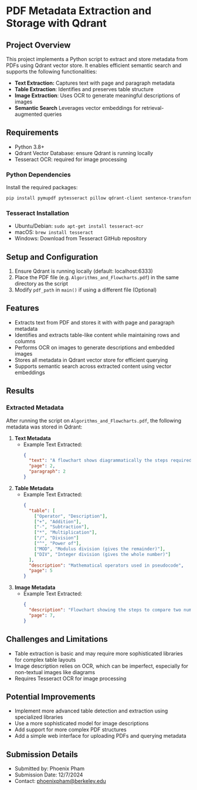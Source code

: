 # PDF Metadata Extraction and Storage with Qdrant

## Project Overview
This project implements a Python script to extract and store metadata from PDFs using Qdrant vector store. It enables efficient semantic search and supports the following functionalities:
- **Text Extraction:** Captures text with page and paragraph metadata
- **Table Extraction**: Identifies and preserves table structure
- **Image Extraction**: Uses OCR to generate meaningful descriptions of images
- **Semantic Search** Leverages vector embeddings for retrieval-augmented queries

## Requirements
- Python 3.8+
- Qdrant Vector Database: ensure Qdrant is running locally
- Tesseract OCR: required for image processing

### Python Dependencies
Install the required packages:
```bash
pip install pymupdf pytesseract pillow qdrant-client sentence-transformers numpy pdfplumber
```

### Tesseract Installation
- Ubuntu/Debian: `sudo apt-get install tesseract-ocr`
- macOS: `brew install tesseract`
- Windows: Download from Tesseract GitHub repository

## Setup and Configuration
1. Ensure Qdrant is running locally (default: localhost:6333)
2. Place the PDF file (e.g. `Algorithms_and_Flowcharts.pdf`) in the same directory as the script
3. Modify `pdf_path` in `main()` if using a different file (Optional)

## Features
- Extracts text from PDF and stores it with with page and paragraph metadata
- Identifies and extracts table-like content while maintaining rows and columns
- Performs OCR on images to generate descriptions and embedded images
- Stores all metadata in Qdrant vector store for efficient querying
- Supports semantic search across extracted content using vector embeddings

## Results
### Extracted Metadata
After running the script on `Algorithms_and_Flowcharts.pdf`, the following metadata was stored in Qdrant:
1. **Text Metadata**
   - Example Text Extracted:
     ```json
     {
       "text": "A flowchart shows diagrammatically the steps required to complete a task and the order that they are to be performed.",
       "page": 2,
       "paragraph": 2
     }
     ```
2. **Table Metadata**
   - Example Text Extracted:
     ```json
     {
       "table": [
         ["Operator", "Description"],
         ["+", "Addition"],
         ["-", "Subtraction"],
         ["*", "Multiplication"],
         ["/", "Division"]
         ["^", "Power of"],
         ["MOD", "Modulus division (gives the remainder)"],
         ["DIV", "Integer division (gives the whole number)"]
       ],
       "description": "Mathematical operators used in pseudocode",
       "page": 5
     }
     ```
3. **Image Metadata**
   - Example Text Extracted:
     ```json
     {
       "description": "Flowchart showing the steps to compare two numbers.",
       "page": 7,
     }
     ```
## Challenges and Limitations
- Table extraction is basic and may require more sophisticated libraries for complex table layouts
- Image description relies on OCR, which can be imperfect, especially for non-textual images like diagrams
- Requires Tesseract OCR for image processing

## Potential Improvements
- Implement more advanced table detection and extraction using specialized libraries
- Use a more sophisticated model for image descriptions
- Add support for more complex PDF structures
- Add a simple web interface for uploading PDFs and querying metadata

## Submission Details
- Submitted by: Phoenix Pham
- Submission Date: 12/7/2024
- Contact: phoenixpham@berkeley.edu
